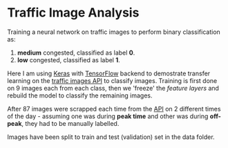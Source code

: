 # Traffic Image Analysis
Training a neural network on traffic images to perform binary classification as:<br>
1) **medium** congested, classified as label **0**.<br>
2) **low** congested, classified as label **1**.<br>

Here I am using [Keras](https://github.com/keras-team/keras) with [TensorFlow](https://www.tensorflow.org/) backend to demostrate transfer learning on the [traffic images API](https://api.data.gov.sg/v1/transport/traffic-images) to classify images.
Training is first done on 9 images each from each class, then we 'freeze' the *feature layers* and rebuild the model to classify the remaining images.

After 87 images were scrapped each time from the [API](https://api.data.gov.sg/v1/transport/traffic-images) on 2 different times of the day - assuming one was during **peak time** and other was during **off-peak**, they had to be manually labelled.<br>

Images have been split to train and test (validation) set in the data folder. <br>

